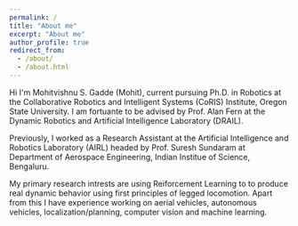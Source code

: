 ```yaml
---
permalink: /
title: "About me"
excerpt: "About me"
author_profile: true
redirect_from: 
  - /about/
  - /about.html
---
```

Hi I'm Mohitvishnu S. Gadde (Mohit), current pursuing Ph.D. in Robotics at the Collaborative Robotics and Intelligent Systems (CoRIS) Institute, Oregon State University. I am fortuante to be advised by Prof. Alan Fern at the Dynamic Robotics and Artificial Intelligence Laboratory (DRAIL).

Previously, I worked as a Research Assistant at the Artificial Intelligence and Robotics Laboratory (AIRL) headed by Prof. Suresh Sundaram at Department of Aerospace Engineering, Indian Institue of Science, Bengaluru.

My primary research intrests are using Reiforcement Learning to to produce real dynamic behavior using first principles of legged locomotion. Apart from this I have experience working on aerial vehicles, autonomous vehicles, localization/planning, computer vision and machine learning.

<!-- I am orginally from Hyderabad, India. I rec -->
